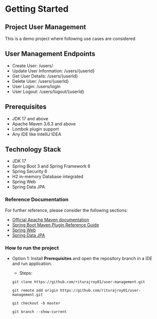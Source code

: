 # Getting Started
## Project User Management
This is a demo project where following use cases are considered

## User Management Endpoints
* Create User:   /users/
* Update User Information:   /users/{userId}
* Get User Details:   /users/{userId}
* Delete User:   /users/{userId}
*  User Login:   /users/login
*  User Logout:  /users/logout/{userId}


## Prerequisites
* JDK 17 and above
* Apache Maven 3.6.3 and above
* Lombok plugin support
* Any IDE like IntelliJ IDEA

## Technology Stack
* JDK 17
* Spring Boot 3 and Spring Framework 6
* Spring Security 6
* H2 in-memory Database integrated
* Spring Web
* Spring Data JPA

### Reference Documentation
For further reference, please consider the following sections:

* [Official Apache Maven documentation](https://maven.apache.org/guides/index.html)
* [Spring Boot Maven Plugin Reference Guide](https://docs.spring.io/spring-boot/3.4.0/maven-plugin)
* [Spring Web](https://docs.spring.io/spring-boot/3.4.0/reference/web/servlet.html)
* [Spring Data JPA](https://docs.spring.io/spring-boot/3.4.0/reference/data/sql.html#data.sql.jpa-and-spring-data)


### How to run the project
* Option 1: Install **Prerequisites** and open the repository branch in a IDE and run application.
    * Steps:

  ```
  git clone https://github.com/riturajroy01/user-management.git
  ```
   ```
  git remote add origin https://github.com/riturajroy01/user-management.git
  ```
    ```
  git checkout -b master
  ```
     ```
  git branch --show-current
  ```